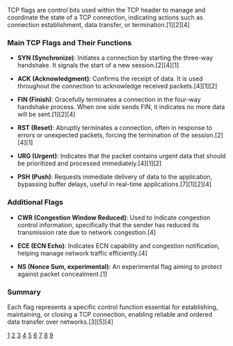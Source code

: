 TCP flags are control bits used within the TCP header to manage and coordinate the state of a TCP connection, indicating
actions such as connection establishment, data transfer, or termination.[1][2][4]

### Main TCP Flags and Their Functions

- **SYN (Synchronize)**: Initiates a connection by starting the three-way handshake. It signals the start of a new
  session.[2][4][1]

- **ACK (Acknowledgment)**: Confirms the receipt of data. It is used throughout the connection to acknowledge received
  packets.[4][1][2]

- **FIN (Finish)**: Gracefully terminates a connection in the four-way handshake process. When one side sends FIN, it
  indicates no more data will be sent.[1][2][4]

- **RST (Reset)**: Abruptly terminates a connection, often in response to errors or unexpected packets, forcing the
  termination of the session.[2][4][1]

- **URG (Urgent)**: Indicates that the packet contains urgent data that should be prioritized and processed
  immediately.[4][1][2]

- **PSH (Push)**: Requests immediate delivery of data to the application, bypassing buffer delays, useful in real-time
  applications.[7][1][2][4]

### Additional Flags

- **CWR (Congestion Window Reduced)**: Used to indicate congestion control information, specifically that the sender has
  reduced its transmission rate due to network congestion.[4]

- **ECE (ECN Echo)**: Indicates ECN capability and congestion notification, helping manage network traffic efficiently.[4]

- **NS (Nonce Sum, experimental)**: An experimental flag aiming to protect against packet concealment.[1]

### Summary

Each flag represents a specific control function essential for establishing, maintaining, or closing a TCP connection,
enabling reliable and ordered data transfer over networks.[3][5][4]

[1](https://www.keycdn.com/support/tcp-flags) [2](https://ipcisco.com/lesson/tcp-header-tcp-flags/)
[3](https://www.geeksforgeeks.org/computer-networks/tcp-flags/) [4](https://www.noction.com/blog/tcp-flags)
[5](https://www.site24x7.com/learn/linux/tcp-flags.html) [6](https://en.wikipedia.org/wiki/Transmission_Control_Protocol)
[7](https://orhanergun.net/understanding-tcp-psh-packet-flag)
[8](https://www.webasha.com/blog/what-are-tcp-communication-flags-understanding-tcp-flags-in-networking-scanning)
[9](https://networklessons.com/ip-routing/tcp-header)
